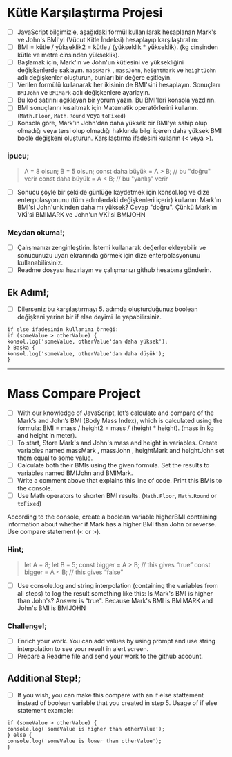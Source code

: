 # Kütle Karşılaştırma Projesi

* [ ] JavaScript bilgimizle, aşağıdaki formül kullanılarak hesaplanan Mark's ve John's BMI'yi (Vücut Kitle İndeksi) hesaplayıp karşılaştıralım:
* [ ] BMI = kütle / yükseklik2 = kütle / (yükseklik * yükseklik). (kg cinsinden kütle ve metre cinsinden yükseklik).
* [ ] Başlamak için, Mark'ın ve John'un kütlesini ve yüksekliğini değişkenlerde saklayın. `massMark` , `massJohn`, `heightMark` ve `heightJohn` adlı değişkenler oluşturun, bunları bir değere eşitleyin.
* [ ] Verilen formülü kullanarak her ikisinin de BMI'sini hesaplayın. Sonuçları `BMIJohn` ve `BMIMark` adlı değişkenlere ayarlayın.
* [ ] Bu kod satırını açıklayan bir yorum yazın. Bu BMI'leri konsola yazdırın.
* [ ] BMI sonuçlarını kısaltmak için Matematik operatörlerini kullanın. (`Math.Floor`, `Math.Round` veya `toFixed`)
* [ ] Konsola göre, Mark'ın John'dan daha yüksek bir BMI'ye sahip olup olmadığı veya tersi olup olmadığı hakkında bilgi içeren daha yüksek BMI boole değişkeni oluşturun. Karşılaştırma ifadesini kullanın (< veya >).

### İpucu;

> A = 8 olsun;
> B = 5 olsun;
> const daha büyük = A > B; // bu "doğru" verir
> const daha büyük = A < B; // bu "yanlış" verir

* [ ] Sonucu şöyle bir şekilde günlüğe kaydetmek için konsol.log ve dize enterpolasyonunu (tüm adımlardaki değişkenleri içerir) kullanın: Mark'ın BMI'si John'unkinden daha mı yüksek? Cevap "doğru". Çünkü Mark'ın VKİ'si BMIMARK ve John'un VKİ'si BMIJOHN

### Meydan okuma!;

* [ ] Çalışmanızı zenginleştirin. İstemi kullanarak değerler ekleyebilir ve sonucunuzu uyarı ekranında görmek için dize enterpolasyonunu kullanabilirsiniz.
* [ ] Readme dosyası hazırlayın ve çalışmanızı github hesabına gönderin.

## Ek Adım!;

* [ ] Dilerseniz bu karşılaştırmayı 5. adımda oluşturduğunuz boolean değişkeni yerine bir if else deyimi ile yapabilirsiniz.

```
if else ifadesinin kullanımı örneği:
if (someValue > otherValue) {
konsol.log('someValue, otherValue'dan daha yüksek');
} Başka {
konsol.log('someValue, otherValue'dan daha düşük');
}
```

---

# Mass Compare Project

* [ ] With our knowledge of JavaScript, let’s calculate and compare of the Mark’s and John’s BMI (Body Mass Index), which is calculated using the formula:
  BMI = mass / height2 = mass / (height * height). (mass in kg and height in meter).
* [ ] To start, Store Mark's and John's mass and height in variables. Create variables named massMark , massJohn , heightMark and heightJohn set them equal to some value.
* [ ] Calculate both their BMIs using the given formula. Set the results to variables named BMIJohn and BMIMark.
* [ ] Write a comment above that explains this line of code. Print this BMIs to the console.
* [ ] Use Math operators to shorten BMI results. (`Math.Floor`, `Math.Round` or `toFixed`)

According to the console, create a boolean variable higherBMI containing information about whether if Mark has a higher BMI than John or reverse. Use compare statement (< or >).

### Hint;

> let A = 8;
> let B = 5;
> const bigger = A > B; // this gives “true”
> const bigger = A < B; // this gives “false”

* [ ] Use console.log and string interpolation (containing the variables from all steps) to log the result something like this:
  Is Mark's BMI is higher than John's? Answer is “true". Because Mark's BMI is BMIMARK and John's BMI is BMIJOHN

### Challenge!;

* [ ] Enrich your work. You can add values by using prompt and use string interpolation to see your result in alert screen.
* [ ] Prepare a Readme file and send your work to the github account.

## Additional Step!;

* [ ] If you wish, you can make this compare with an if else stattement instead of boolean variable that you created in step 5. Usage of if else statement example:

```
if (someValue > otherValue) {
console.log('someValue is higher than otherValue');
} else {
console.log('someValue is lower than otherValue');
}
```
